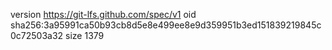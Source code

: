version https://git-lfs.github.com/spec/v1
oid sha256:3a95991ca50b93cb8d5e8e499ee8e9d359951b3ed151839219845c0c72503a32
size 1379
